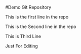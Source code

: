 #Demo Git Repository

This is the first line in the repo

This is the Second line in the repo


This is Third Line


Just For Editing